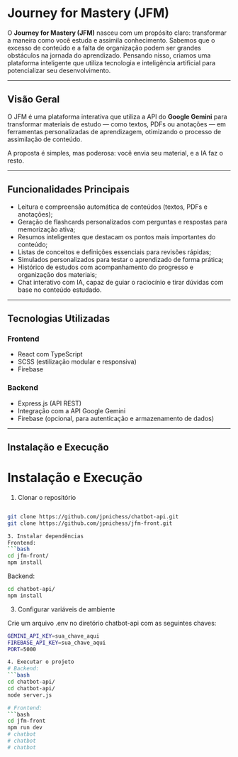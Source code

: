 # Journey for Mastery (JFM)

O **Journey for Mastery (JFM)** nasceu com um propósito claro: transformar a maneira como você estuda e assimila conhecimento. Sabemos que o excesso de conteúdo e a falta de organização podem ser grandes obstáculos na jornada do aprendizado. Pensando nisso, criamos uma plataforma inteligente que utiliza tecnologia e inteligência artificial para potencializar seu desenvolvimento.

---

## Visão Geral

O JFM é uma plataforma interativa que utiliza a API do **Google Gemini** para transformar materiais de estudo — como textos, PDFs ou anotações — em ferramentas personalizadas de aprendizagem, otimizando o processo de assimilação de conteúdo.

A proposta é simples, mas poderosa: você envia seu material, e a IA faz o resto.

---

## Funcionalidades Principais

- Leitura e compreensão automática de conteúdos (textos, PDFs e anotações);
- Geração de flashcards personalizados com perguntas e respostas para memorização ativa;
- Resumos inteligentes que destacam os pontos mais importantes do conteúdo;
- Listas de conceitos e definições essenciais para revisões rápidas;
- Simulados personalizados para testar o aprendizado de forma prática;
- Histórico de estudos com acompanhamento do progresso e organização dos materiais;
- Chat interativo com IA, capaz de guiar o raciocínio e tirar dúvidas com base no conteúdo estudado.

---

## Tecnologias Utilizadas

### Frontend

- React com TypeScript
- SCSS (estilização modular e responsiva)
- Firebase

### Backend

- Express.js (API REST)
- Integração com a API Google Gemini
- Firebase (opcional, para autenticação e armazenamento de dados)

---

## Instalação e Execução

# Instalação e Execução

1. Clonar o repositório
```bash

git clone https://github.com/jpnichess/chatbot-api.git
git clone https://github.com/jpnichess/jfm-front.git

3. Instalar dependências
Frontend:
```bash
cd jfm-front/
npm install
```


Backend:
```bash
cd chatbot-api/
npm install
```


3. Configurar variáveis de ambiente

Crie um arquivo .env no diretório chatbot-api com as seguintes chaves:

```bash
GEMINI_API_KEY=sua_chave_aqui
FIREBASE_API_KEY=sua_chave_aqui
PORT=5000

4. Executar o projeto
# Backend:
```bash
cd chatbot-api/
cd chatbot-api/ 
node server.js

# Frontend:
```bash
cd jfm-front
npm run dev
# chatbot
# chatbot
# chatbot
